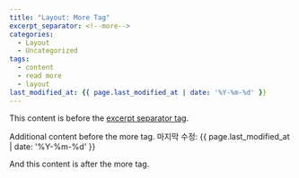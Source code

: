 ```yaml
---
title: "Layout: More Tag"
excerpt_separator: <!--more-->
categories:
  - Layout
  - Uncategorized
tags:
  - content
  - read more
  - layout
last_modified_at: {{ page.last_modified_at | date: '%Y-%m-%d' }}
---
```


This content is before the [excerpt separator tag](http://jekyllrb.com/docs/posts/#post-excerpts).

Additional content before the more tag.
마지막 수정: {{ page.last_modified_at | date: '%Y-%m-%d' }}
<!--more-->

And this content is after the more tag.

